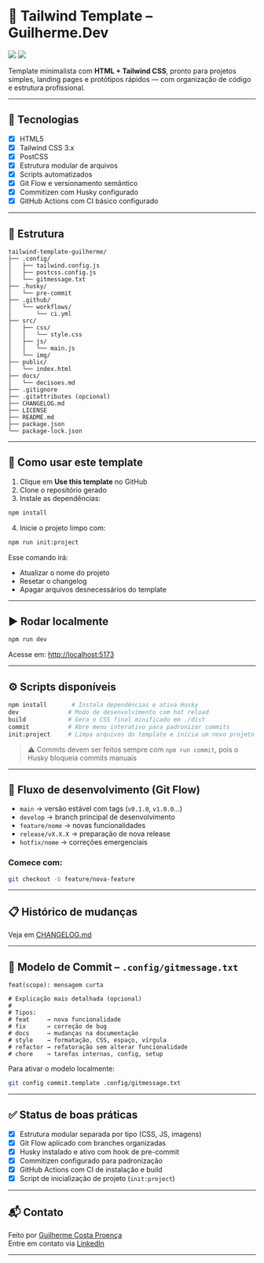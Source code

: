 # 💨 Tailwind Template – Guilherme.Dev

[![](https://img.shields.io/badge/setup-init--project-blue?style=flat-square)](#)
[![](https://github.com/GuilhermeCostaProenca/tailwind-template-guilherme/actions/workflows/ci.yml/badge.svg)](https://github.com/GuilhermeCostaProenca/tailwind-template-guilherme/actions)

Template minimalista com **HTML + Tailwind CSS**, pronto para projetos simples, landing pages e protótipos rápidos — com organização de código e estrutura profissional.

---

## 🚀 Tecnologias

- [x] HTML5  
- [x] Tailwind CSS 3.x  
- [x] PostCSS  
- [x] Estrutura modular de arquivos  
- [x] Scripts automatizados  
- [x] Git Flow e versionamento semântico  
- [x] Commitizen com Husky configurado  
- [x] GitHub Actions com CI básico configurado

---

## 📁 Estrutura

```
tailwind-template-guilherme/
├── .config/
│   ├── tailwind.config.js
│   ├── postcss.config.js
│   └── gitmessage.txt
├── .husky/
│   └── pre-commit
├── .github/
│   └── workflows/
│       └── ci.yml
├── src/
│   ├── css/
│   │   └── style.css
│   ├── js/
│   │   └── main.js
│   └── img/
├── public/
│   └── index.html
├── docs/
│   └── decisoes.md
├── .gitignore
├── .gitattributes (opcional)
├── CHANGELOG.md
├── LICENSE
├── README.md
├── package.json
└── package-lock.json
```

---

## 🚀 Como usar este template

1. Clique em **Use this template** no GitHub
2. Clone o repositório gerado
3. Instale as dependências:

```bash
npm install
```

4. Inicie o projeto limpo com:

```bash
npm run init:project
```

Esse comando irá:
- Atualizar o nome do projeto
- Resetar o changelog
- Apagar arquivos desnecessários do template

---

## ▶️ Rodar localmente

```bash
npm run dev
```

Acesse em: [http://localhost:5173](http://localhost:5173)

---

## ⚙️ Scripts disponíveis

```bash
npm install       # Instala dependências e ativa Husky
dev              # Modo de desenvolvimento com hot reload
build            # Gera o CSS final minificado em ./dist
commit           # Abre menu interativo para padronizar commits
init:project     # Limpa arquivos do template e inicia um novo projeto
```

> ⚠️ Commits devem ser feitos sempre com `npm run commit`, pois o Husky bloqueia commits manuais

---

## 🔀 Fluxo de desenvolvimento (Git Flow)

- `main` → versão estável com tags (`v0.1.0`, `v1.0.0`...)
- `develop` → branch principal de desenvolvimento
- `feature/nome` → novas funcionalidades
- `release/vX.X.X` → preparação de nova release
- `hotfix/nome` → correções emergenciais

### Comece com:

```bash
git checkout -b feature/nova-feature
```

---

## 📋 Histórico de mudanças

Veja em [CHANGELOG.md](./CHANGELOG.md)

---

## 📝 Modelo de Commit – `.config/gitmessage.txt`

```
feat(scope): mensagem curta

# Explicação mais detalhada (opcional)
#
# Tipos:
# feat     → nova funcionalidade
# fix      → correção de bug
# docs     → mudanças na documentação
# style    → formatação, CSS, espaço, vírgula
# refactor → refatoração sem alterar funcionalidade
# chore    → tarefas internas, config, setup
```

Para ativar o modelo localmente:

```bash
git config commit.template .config/gitmessage.txt
```

---

## ✅ Status de boas práticas

- [x] Estrutura modular separada por tipo (CSS, JS, imagens)
- [x] Git Flow aplicado com branches organizadas
- [x] Husky instalado e ativo com hook de pre-commit
- [x] Commitizen configurado para padronização
- [x] GitHub Actions com CI de instalação e build
- [x] Script de inicialização de projeto (`init:project`)

---

## 📬 Contato

Feito por [Guilherme Costa Proença](https://github.com/GuilhermeCostaProenca)  
Entre em contato via [LinkedIn](https://linkedin.com/in/guilhermecostaproenca)

---
